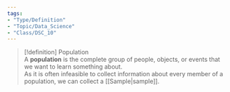 ```yaml
---
tags:
- "Type/Definition"
- "Topic/Data_Science"
- "Class/DSC_10"
---
```

> [!definition] Population  
> A **population** is the complete group of people, objects, or events that we want to learn something about.  
> As it is often infeasible to collect information about every member of a population, we can collect a [[Sample|sample]].  
